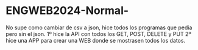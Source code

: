 # ENGWEB2024-Normal-
No supe como cambiar de csv a json, hice todos los programas que pedia pero sin el json.
1º hice la API con todos los GET, POST, DELETE y PUT
2º hice una APP para crear una WEB donde se mostrasen todos los datos.
